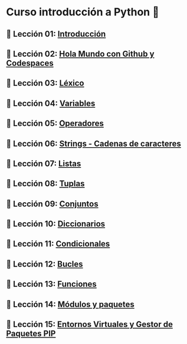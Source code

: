 # Curso introducción a Python 🐍

## 📗 Lección 01: [Introducción](01_Introduccion/README.md)


## 📗 Lección 02: [Hola Mundo con Github y Codespaces](02_Repo_Codespaces/README.md)


## 📗 Lección 03: [Léxico](03_Lexico/README.md)


## 📗 Lección 04: [Variables](04_Variables/README.md)


## 📗 Lección 05: [Operadores](05_Operadores/README.md)


## 📗 Lección 06: [Strings - Cadenas de caracteres](06_Strings/README.md)


## 📗 Lección 07: [Listas](07_Listas/README.md)


## 📗 Lección 08: [Tuplas](08_Tuplas/README.md)


## 📗 Lección 09: [Conjuntos](09_Conjuntos/README.md)


## 📗 Lección 10: [Diccionarios](10_Diccionarios/README.md)


## 📗 Lección 11: [Condicionales](11_Condicionales/README.md)


## 📗 Lección 12: [Bucles](12_Bucles/README.md)


## 📗 Lección 13: [Funciones](13_Funciones/README.md)


## 📗 Lección 14: [Módulos y paquetes](14_Modulos/README.md)


## 📗 Lección 15: [Entornos Virtuales y  Gestor de Paquetes PIP](15_EntornosVirtuales/README.md)





